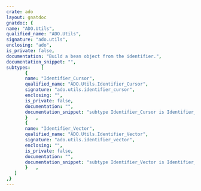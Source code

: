 ```yaml
---
crate: ado
layout: gnatdoc
gnatdoc: {
name: "ADO.Utils",
qualified_name: "ADO.Utils",
signature: "ado.utils",
enclosing: "ado",
is_private: false,
documentation: "Build a bean object from the identifier.",
documentation_snippet: "",
subtypes:    [
       {
       name: "Identifier_Cursor",
       qualified_name: "ADO.Utils.Identifier_Cursor",
       signature: "ado.utils.identifier_cursor",
       enclosing: "",
       is_private: false,
       documentation: "",
       documentation_snippet: "subtype Identifier_Cursor is Identifier_Vectors.Cursor;",
       }   ,
       {
       name: "Identifier_Vector",
       qualified_name: "ADO.Utils.Identifier_Vector",
       signature: "ado.utils.identifier_vector",
       enclosing: "",
       is_private: false,
       documentation: "",
       documentation_snippet: "subtype Identifier_Vector is Identifier_Vectors.Vector;",
       }   ,
   ]
,}
---
```

